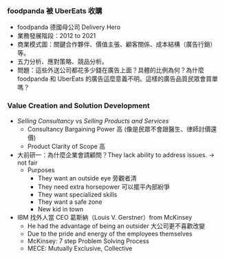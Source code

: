 
### foodpanda 被 UberEats 收購

* foodpanda 德國母公司 Delivery Hero
* 業務發展階段：2012 to 2021
* 商業模式圖：關鍵合作夥伴、價值主張、顧客關係、成本結構（廣告行銷）等。
* 五力分析、應對策略、競品分析。
* 問題：這些外送公司都花多少錢在廣告上面？具體的比例為何？為什麼 foodpanda 和 UberEats 的廣告這麼意義不明。這樣的廣告品質民眾會買單嗎？

### Value Creation and Solution Development

* *Selling Consultancy* vs *Selling Products and Services*
	* Consultancy Bargaining Power 高 (像是民眾不會跟醫生、律師討價還價)
	* Product Clarity of Scope 高
* 大前研一：為什麼企業會請顧問？They lack ability to address issues. -> not fair
	* Purposes
		* They want an outside eye 旁觀者清
		* They need extra horsepower 可以擺平內部紛爭
		* They want specialized skills 
		* They want a safe zone
		* New kid in town
* IBM 找外人當 CEO 葛斯納（Louis V. Gerstner）from McKinsey
	* He had the advantage of being an outsider 大公司更不喜歡改變
	* Due to the pride and energy of the employees themselves
	* McKinsey: 7 step Problem Solving Process
	* MECE: Mutually Exclusive, Collective